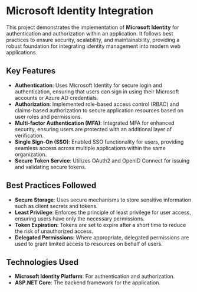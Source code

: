 
# Microsoft Identity Integration

This project demonstrates the implementation of **Microsoft Identity** for authentication and authorization within an application. It follows best practices to ensure security, scalability, and maintainability, providing a robust foundation for integrating identity management into modern web applications.

## Key Features

- **Authentication**: Uses Microsoft Identity for secure login and authentication, ensuring that users can sign in using their Microsoft accounts or Azure AD credentials.
- **Authorization**: Implemented role-based access control (RBAC) and claims-based authorization to secure application resources based on user roles and permissions.
- **Multi-factor Authentication (MFA)**: Integrated MFA for enhanced security, ensuring users are protected with an additional layer of verification.
- **Single Sign-On (SSO)**: Enabled SSO functionality for users, providing seamless access across multiple applications within the same organization.
- **Secure Token Service**: Utilizes OAuth2 and OpenID Connect for issuing and validating secure tokens.
  
## Best Practices Followed

- **Secure Storage**: Uses secure mechanisms to store sensitive information such as client secrets and tokens.
- **Least Privilege**: Enforces the principle of least privilege for user access, ensuring users have only the necessary permissions.
- **Token Expiration**: Tokens are set to expire after a short time to reduce the risk of unauthorized access.
- **Delegated Permissions**: Where appropriate, delegated permissions are used to grant limited access to resources on behalf of users.

## Technologies Used

- **Microsoft Identity Platform**: For authentication and authorization.
- **ASP.NET Core**: The backend framework for the application.
